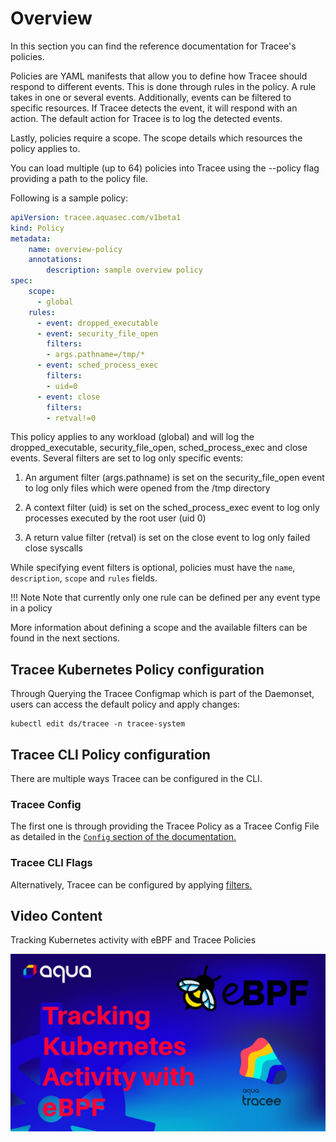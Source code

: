 # Overview 

In this section you can find the reference documentation for Tracee's policies.

Policies are YAML manifests that allow you to define how Tracee should respond to different events. This is done through rules in the policy. A rule takes in one or several events. Additionally, events can be filtered to specific resources. If Tracee detects the event, it will respond with an action. 
The default action for Tracee is to log the detected events.

Lastly, policies require a scope. The scope details which resources the policy applies to. 

You can load multiple (up to 64) policies into Tracee using the --policy flag providing a path to the policy file.

Following is a sample policy:

```yaml
apiVersion: tracee.aquasec.com/v1beta1
kind: Policy
metadata:
	name: overview-policy
	annotations:
		description: sample overview policy
spec:
	scope:
	  - global
	rules:
	  - event: dropped_executable
	  - event: security_file_open
	    filters:
		- args.pathname=/tmp/*
	  - event: sched_process_exec
	    filters: 
		- uid=0
	  - event: close
	    filters:
		- retval!=0
```

This policy applies to any workload (global) and will log the dropped_executable, security_file_open, sched_process_exec and close events. Several filters are set to log only specific events:

1. An argument filter (args.pathname) is set on the security_file_open event to log only files which were opened from the /tmp directory

2. A context filter (uid) is set on the sched_process_exec event to log only processes executed by the root user (uid 0)

3. A return value filter (retval) is set on the close event to log only failed close syscalls

While specifying event filters is optional, policies must have the `name`, `description`, `scope` and `rules` fields.

!!! Note
    Note that currently only one rule can be defined per any event type in a policy

More information about defining a scope and the available filters can be found in the next sections.

## Tracee Kubernetes Policy configuration

Through Querying the Tracee Configmap which is part of the Daemonset, users can access the default policy and apply changes:
```console
kubectl edit ds/tracee -n tracee-system
```

## Tracee CLI Policy configuration

There are multiple ways Tracee can be configured in the CLI. 

### Tracee Config

The first one is through providing the Tracee Policy as a Tracee Config File as detailed in the [`Config` section of the documentation.](../config/overview/)

### Tracee CLI Flags

Alternatively, Tracee can be configured by applying [filters.](./filtering)

## Video Content

 Tracking Kubernetes activity with eBPF and Tracee Policies 

 [![Watch the video](../../images/traceepolicies.png)](https://youtu.be/VneWxs9Jpu0?si=eAnRDJVZShhg_td0)
